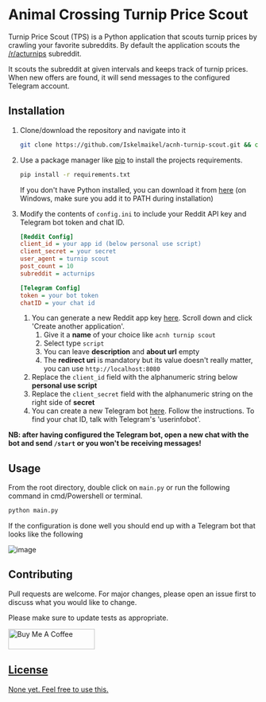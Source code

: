 # Animal Crossing Turnip Price Scout

Turnip Price Scout (TPS) is a Python application that scouts turnip prices by crawling your favorite subreddits. By
default the application scouts the [/r/acturnips](https://www.reddit.com/r/acturnips/) subreddit.

It scouts the subreddit at given intervals and keeps track of turnip prices. When new offers are found, it will send
messages to the configured Telegram account.

## Installation

1. Clone/download the repository and navigate into it

    ```bash
    git clone https://github.com/Iskelmaikel/acnh-turnip-scout.git && cd acnh-turnip-scout
    ```

2. Use a package manager like [pip](https://pip.pypa.io/en/stable/) to install the projects requirements.

    ```bash
    pip install -r requirements.txt
    ```

   If you don't have Python installed, you can download it from [here](https://www.python.org/downloads/) (on Windows,
   make sure you add it to PATH during installation)

3. Modify the contents of `config.ini` to include your Reddit API key and Telegram bot token and chat ID.

    ```ini
    [Reddit Config]
    client_id = your app id (below personal use script)
    client_secret = your secret
    user_agent = turnip scout
    post_count = 10
    subreddit = acturnips

    [Telegram Config]
    token = your bot token
    chatID = your chat id
    ```

    1. You can generate a new Reddit app key [here](https://www.reddit.com/prefs/apps). Scroll down and click 'Create
       another application'.
        1. Give it a **name** of your choice like `acnh turnip scout`
        2. Select type `script`
        3. You can leave **description** and **about url** empty
        4. The **redirect uri** is mandatory but its value doesn't really matter, you can use `http://localhost:8080`
    2. Replace the `client_id` field with the alphanumeric string below **personal use script**
    3. Replace the `client_secret` field with the alphanumeric string on the right side of **secret**
    4. You can create a new Telegram bot [here](https://core.telegram.org/bots#6-botfather). Follow the instructions. To
       find your chat ID, talk with Telegram's 'userinfobot'.

**NB: after having configured the Telegram bot, open a new chat with the bot and send `/start` or you won't be receiving
messages!**

## Usage

From the root directory, double click on `main.py` or run the following command in cmd/Powershell or terminal.

```bash
python main.py
```

If the configuration is done well you should end up with a Telegram bot that looks like the following

![image](https://user-images.githubusercontent.com/7192304/120298877-be7d5800-c2ca-11eb-9db3-0c6647bb396c.png)

## Contributing

Pull requests are welcome. For major changes, please open an issue first to discuss what you would like to change.

Please make sure to update tests as appropriate.

<a href="https://www.buymeacoffee.com/iskelmaikel" target="_blank"><img src="https://cdn.buymeacoffee.com/buttons/default-orange.png" alt="Buy Me A Coffee" height="41" width="174">

## License

None yet. Feel free to use this.
